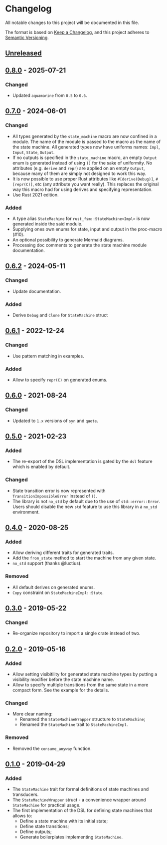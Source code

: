 # Changelog

All notable changes to this project will be documented in this file.

The format is based on [Keep a Changelog][keepachangelog], and this project
adheres to [Semantic Versioning][semver].

## [Unreleased]

## [0.8.0] - 2025-07-21

### Changed

- Updated `aquamarine` from `0.5` to `0.6`.

## [0.7.0] - 2024-06-01

### Changed

- All types generated by the `state_machine` macro are now confined in a module.
  The name of the module is passed to the macro as the name of the state
  machine. All generated types now have uniforms names: `Impl`, `Input`,
  `State`, `Output`.
- If no outputs is specified in the `state_machine` macro, an empty `Output`
  enum is generated instead of using `()` for the sake of uniformity. No
  attributes (e.g. `derive` and `repr`) are applied on an empty `Output`,
  because many of them are simply not designed to work this way.
- It is now possible to use proper Rust attributes like `#[derive(Debug)]`,
  `#[repr(C)]`, etc (any attribute you want really). This replaces the original
  way this macro had for using derives and specifying representation.
- Use Rust 2021 edition.

### Added

- A type alias `StateMachine` for `rust_fsm::StateMachine<Impl>` is now
  generated inside the said module.
- Supplying ones own enums for state, input and output in the proc-macro (#10).
- An optional possibility to generate Mermaid diagrams.
- Processing doc comments to generate the state machine module documentation.

## [0.6.2] - 2024-05-11

### Changed

- Update documentation.

### Added

- Derive `Debug` and `Clone` for `StateMachine` struct

## [0.6.1] - 2022-12-24

### Changed

- Use pattern matching in examples.

### Added

- Allow to specify `repr(C)` on generated enums.

## [0.6.0] - 2021-08-24

### Changed

- Updated to `1.x` versions of `syn` and `quote`.

## [0.5.0] - 2021-02-23

### Added

- The re-export of the DSL implementation is gated by the `dsl` feature which is
  enabled by default.

### Changed

- State transition error is now represented with `TransitionImpossibleError`
  instead of `()`.
- The library is not `no_std` by default due to the use of `std::error::Error`.
  Users should disable the new `std` feature to use this library in a `no_std`
  environment.

## [0.4.0] - 2020-08-25

### Added

- Allow deriving different traits for generated traits.
- Add the `from_state` method to start the machine from any given state.
- `no_std` support (thanks @luctius).

### Removed

- All default derives on generated enums.
- `Copy` constraint on `StateMachineImpl::State`.

## [0.3.0] - 2019-05-22

### Changed

- Re-organize repository to import a single crate instead of two.

## [0.2.0] - 2019-05-16

### Added

- Allow setting visibitility for generated state machine types by putting a
  visibility modifier before the state machine name.
- Allow to specify multiple transitions from the same state in a more compact
  form. See the example for the details.

### Changed

- More clear naming:
  - Renamed the `StateMachineWrapper` structure to `StateMachine`;
  - Renamed the `StateMachine` trait to `StateMachineImpl`.

### Removed

- Removed the `consume_anyway` function.

## [0.1.0] - 2019-04-29

### Added

- The `StateMachine` trait for formal definitions of state machines and
  transducers.
- The `StateMachineWrapper` struct - a convenience wrapper around `StateMachine`
  for practical usage.
- The first implementation of the DSL for defining state machines that allows
  to:
  - Define a state machine with its initial state;
  - Define state transitions;
  - Define outputs;
  - Generate boilerplates implementing `StateMachine`.

[keepachangelog]: https://keepachangelog.com/en/1.0.0/
[semver]: https://semver.org/spec/v2.0.0.html
[Unreleased]:
  https://github.com/eugene-babichenko/rust-fsm/compare/v0.8.0...HEAD
[0.8.0]: https://github.com/eugene-babichenko/rust-fsm/compare/v0.8.0...v0.7.0
[0.7.0]: https://github.com/eugene-babichenko/rust-fsm/compare/v0.7.0...v0.6.2
[0.6.2]: https://github.com/eugene-babichenko/rust-fsm/compare/v0.6.2...v0.6.1
[0.6.1]: https://github.com/eugene-babichenko/rust-fsm/compare/v0.6.0...v0.6.1
[0.6.0]: https://github.com/eugene-babichenko/rust-fsm/compare/v0.5.0...v0.6.0
[0.5.0]: https://github.com/eugene-babichenko/rust-fsm/compare/v0.4.0...v0.5.0
[0.4.0]: https://github.com/eugene-babichenko/rust-fsm/compare/v0.3.0...v0.4.0
[0.3.0]: https://github.com/eugene-babichenko/rust-fsm/compare/v0.2.0...0.3.0
[0.2.0]: https://github.com/eugene-babichenko/rust-fsm/compare/v0.1.0...0.2.0
[0.1.0]: https://github.com/eugene-babichenko/rust-fsm/releases/tag/v0.1.0
